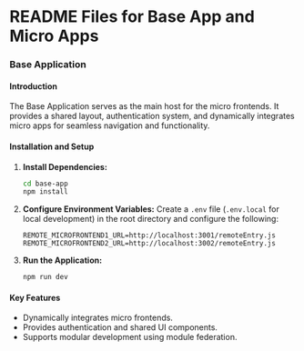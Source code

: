 # README Files for Base App and Micro Apps

### Base Application

#### Introduction
The Base Application serves as the main host for the micro frontends. It provides a shared layout, authentication system, and dynamically integrates micro apps for seamless navigation and functionality.

#### Installation and Setup

1. **Install Dependencies:**
   ```bash
   cd base-app
   npm install
   ```

2. **Configure Environment Variables:**
   Create a `.env` file (`.env.local` for local development) in the root directory and configure the following:
   ```env
   REMOTE_MICROFRONTEND1_URL=http://localhost:3001/remoteEntry.js
   REMOTE_MICROFRONTEND2_URL=http://localhost:3002/remoteEntry.js
   ```

3. **Run the Application:**
   ```bash
   npm run dev
   ```

#### Key Features
- Dynamically integrates micro frontends.
- Provides authentication and shared UI components.
- Supports modular development using module federation.